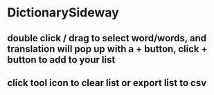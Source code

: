 # DictionarySideway

## double click / drag to select word/words, and translation will pop up with a + button, click + button to add to your list

## click tool icon to clear list or export list to csv

